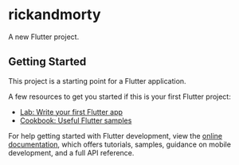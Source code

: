 # rickandmorty

A new Flutter project.

## Getting Started

This project is a starting point for a Flutter application.

A few resources to get you started if this is your first Flutter project:

- [Lab: Write your first Flutter app](https://docs.flutter.dev/get-started/codelab)
- [Cookbook: Useful Flutter samples](https://docs.flutter.dev/cookbook)

For help getting started with Flutter development, view the
[online documentation](https://docs.flutter.dev/), which offers tutorials,
samples, guidance on mobile development, and a full API reference.

<!-- lib/
├── bloc/
│   ├── user_bloc.dart
│   ├── user_event.dart
│   └── user_state.dart
├── data/
│   ├── models/user_model.dart
│   └── repositories/user_repository_impl.dart
├── domain/
│   ├── entities/user.dart
│   ├── repositories/user_repository.dart
│   └── usecases/get_users.dart
├── injection/di.dart
├── screens/user_list_screen.dart
└── main.dart -->
